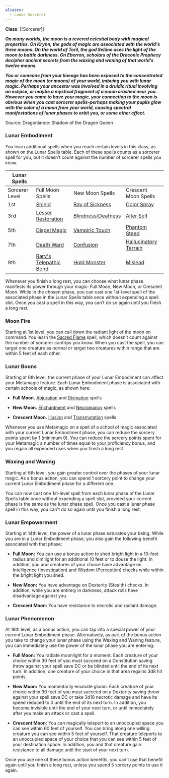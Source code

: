 ```yaml
---
aliases:
  - Lunar Sorcerer
---
```

**Class**: [[Sorcerer]] 

**_On many worlds, the moon is a revered celestial body with magical properties. On Krynn, the gods of magic are associated with the world's three moons. On the world of Toril, the god Selûne uses the light of the moon to battle darkness. On Eberron, scholars of the Draconic Prophecy decipher ancient secrets from the waxing and waning of that world's twelve moons._**

**_You or someone from your lineage has been exposed to the concentrated magic of the moon (or moons) of your world, imbuing you with lunar magic. Perhaps your ancestor was involved in a druidic ritual involving an eclipse, or maybe a mystical fragment of a moon crashed near you. However you came to have your magic, your connection to the moon is obvious when you cast sorcerer spells-perhaps making your pupils glow with the color of a moon from your world, causing spectral manifestations of lunar phases to orbit you, or some other effect._**

Source: Dragonlance: Shadow of the Dragon Queen

### Lunar Embodiment

You learn additional spells when you reach certain levels in this class, as shown on the Lunar Spells table. Each of these spells counts as a sorcerer spell for you, but it doesn’t count against the number of sorcerer spells you know.

|Lunar Spells|   |   |   |
|---|---|---|---|
|Sorcerer Level|Full Moon Spells|New Moon Spells|Crescent Moon Spells|
|1st|[Shield](https://dnd5e.wikidot.com/spell:shield)|[Ray of Sickness](https://dnd5e.wikidot.com/spell:ray-of-sickness)|[Color Spray](https://dnd5e.wikidot.com/spell:color-spray)|
|3rd|[Lesser Restoration](https://dnd5e.wikidot.com/spell:lesser-restoration)|[Blindness/Deafness](https://dnd5e.wikidot.com/spell:blindness-deafness)|[Alter Self](https://dnd5e.wikidot.com/spell:alter-self)|
|5th|[Dispel Magic](https://dnd5e.wikidot.com/spell:dispel-magic)|[Vampiric Touch](https://dnd5e.wikidot.com/spell:vampiric-touch)|[Phantom Steed](https://dnd5e.wikidot.com/spell:phantom-steed)|
|7th|[Death Ward](https://dnd5e.wikidot.com/spell:death-ward)|[Confusion](https://dnd5e.wikidot.com/spell:confusion)|[Hallucinatory Terrain](https://dnd5e.wikidot.com/spell:hallucinatory-terrain)|
|9th|[Rary's Telepathic Bond](https://dnd5e.wikidot.com/spell:rarys-telepathic-bond)|[Hold Monster](https://dnd5e.wikidot.com/spell:hold-monster)|[Mislead](https://dnd5e.wikidot.com/spell:mislead)|

Whenever you finish a long rest, you can choose what lunar phase manifests its power through your magic: Full Moon, New Moon, or Crescent Moon. While in the chosen phase, you can cast one 1st-level spell of the associated phase in the Lunar Spells table once without expending a spell slot. Once you cast a spell in this way, you can’t do so again until you finish a long rest.

### Moon Fire

Starting at 1st level, you can call down the radiant light of the moon on command. You learn the [Sacred Flame](https://dnd5e.wikidot.com/spell:sacred-flame) spell, which doesn’t count against the number of sorcerer cantrips you know. When you cast the spell, you can target one creature as normal or target two creatures within range that are within 5 feet of each other.

### Lunar Boons

Starting at 6th level, the current phase of your Lunar Embodiment can affect your Metamagic feature. Each Lunar Embodiment phase is associated with certain schools of magic, as shown here:

- **Full Moon.** [Abjuration](https://dnd5e.wikidot.com/spells:abjuration) and [Divination](https://dnd5e.wikidot.com/spells:divination) spells

- **New Moon.** [Enchantment](https://dnd5e.wikidot.com/spells:enchantment) and [Necromancy](https://dnd5e.wikidot.com/spells:necromancy) spells

- **Crescent Moon.** [Illusion](https://dnd5e.wikidot.com/spells:illusion) and [Transmutation](https://dnd5e.wikidot.com/spells:transmutation) spells

Whenever you use Metamagic on a spell of a school of magic associated with your current Lunar Embodiment phase, you can reduce the sorcery points spent by 1 (minimum 0). You can reduce the sorcery points spent for your Metamagic a number of times equal to your proficiency bonus, and you regain all expended uses when you finish a long rest

### Waxing and Waning

Starting at 6th level, you gain greater control over the phases of your lunar magic. As a bonus action, you can spend 1 sorcery point to change your current Lunar Embodiment phase for a different one.

You can now cast one 1st-level spell from each lunar phase of the Lunar Spells table once without expending a spell slot, provided your current phase is the same as the lunar phase spell. Once you cast a lunar phase spell in this way, you can't do so again until you finish a long rest.

### Lunar Empowerment

Starting at 14th level, the power of a lunar phase saturates your being. While you are in a Lunar Embodiment phase, you also gain the following benefit associated with that phase:

- **Full Moon:** You can use a bonus action to shed bright light in a 10-foot radius and dim light for an additional 10 feet or to douse the light. In addition, you and creatures of your choice have advantage on Intelligence (Investigation) and Wisdom (Perception) checks while within the bright light you shed.

- **New Moon:** You have advantage on Dexterity (Stealth) checks. In addition, while you are entirely in darkness, attack rolls have disadvantage against you.

- **Crescent Moon:** You have resistance to necrotic and radiant damage.

### Lunar Phenomenon

At 18th level, as a bonus action, you can tap into a special power of your current Lunar Embodiment phase. Alternatively, as part of the bonus action you take to change your lunar phase using the Waxing and Waning feature, you can immediately use the power of the lunar phase you are entering:

- **Full Moon:** You radiate moonlight for a moment. Each creature of your choice within 30 feet of you must succeed on a Constitution saving throw against your spell save DC or be blinded until the end of its next turn. In addition, one creature of your choice in that area regains 3d8 hit points.

- **New Moon:** You momentarily emanate gloom. Each creature of your choice within 30 feet of you must succeed on a Dexterity saving throw against your spell save DC or take 3d10 necrotic damage and have its speed reduced to 0 until the end of its next turn. In addition, you become invisible until the end of your next turn, or until immediately after you make an attack or cast a spell.

- **Crescent Moon:** You can magically teleport to an unoccupied space you can see within 60 feet of yourself. You can bring along one willing creature you can see within 5 feet of yourself. That creature teleports to an unoccupied space of your choice that you can see within 5 feet of your destination space. In addition, you and that creature gain resistance to all damage until the start of your next turn.

Once you use one of these bonus action benefits, you can’t use that benefit again until you finish a long rest, unless you spend 5 sorcery points to use it again.